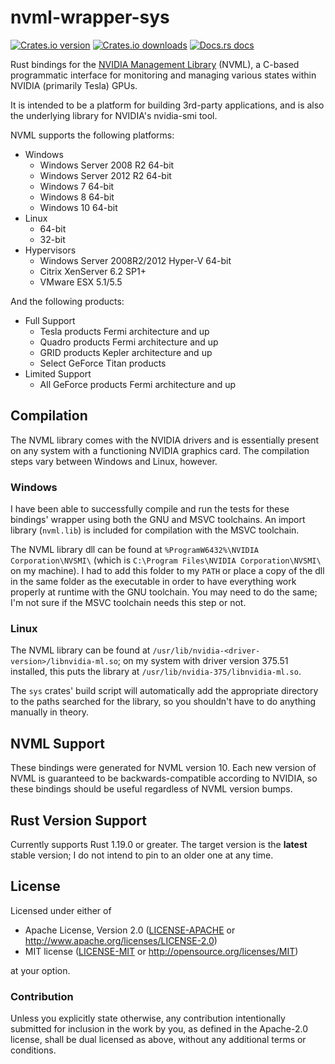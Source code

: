 # nvml-wrapper-sys

[![Crates.io version](https://img.shields.io/crates/v/nvml-wrapper-sys.svg?style=flat-square)](https://crates.io/crates/nvml-wrapper-sys)
[![Crates.io downloads](https://img.shields.io/crates/d/nvml-wrapper-sys.svg?style=flat-square)](https://crates.io/crates/nvml-wrapper-sys)
[![Docs.rs docs](https://docs.rs/nvml-wrapper-sys/badge.svg)](https://docs.rs/nvml-wrapper-sys)

Rust bindings for the
[NVIDIA Management Library](https://developer.nvidia.com/nvidia-management-library-nvml)
(NVML), a C-based programmatic interface for monitoring and managing various states within
NVIDIA (primarily Tesla) GPUs.

It is intended to be a platform for building 3rd-party applications, and is also the
underlying library for NVIDIA's nvidia-smi tool.

NVML supports the following platforms:

* Windows
  * Windows Server 2008 R2 64-bit
  * Windows Server 2012 R2 64-bit
  * Windows 7 64-bit
  * Windows 8 64-bit
  * Windows 10 64-bit
* Linux
  * 64-bit
  * 32-bit
* Hypervisors
  * Windows Server 2008R2/2012 Hyper-V 64-bit
  * Citrix XenServer 6.2 SP1+
  * VMware ESX 5.1/5.5

And the following products:

* Full Support
  * Tesla products Fermi architecture and up
  * Quadro products Fermi architecture and up
  * GRID products Kepler architecture and up
  * Select GeForce Titan products
* Limited Support
  * All GeForce products Fermi architecture and up

## Compilation

The NVML library comes with the NVIDIA drivers and is essentially present on any
system with a functioning NVIDIA graphics card. The compilation steps vary
between Windows and Linux, however.

### Windows

I have been able to successfully compile and run the tests for these bindings' wrapper
using both the GNU and MSVC toolchains. An import library (`nvml.lib`) is included for
compilation with the MSVC toolchain.

The NVML library dll can be found at `%ProgramW6432%\NVIDIA Corporation\NVSMI\`
(which is `C:\Program Files\NVIDIA Corporation\NVSMI\` on my machine). I had to add
this folder to my `PATH` or place a copy of the dll in the same folder as the executable
in order to have everything work properly at runtime with the GNU toolchain. You may
need to do the same; I'm not sure if the MSVC toolchain needs this step or not.

### Linux

The NVML library can be found at `/usr/lib/nvidia-<driver-version>/libnvidia-ml.so`;
on my system with driver version 375.51 installed, this puts the library at
`/usr/lib/nvidia-375/libnvidia-ml.so`.

The `sys` crates' build script will automatically add the appropriate directory to
the paths searched for the library, so you shouldn't have to do anything manually
in theory.

## NVML Support

These bindings were generated for NVML version 10. Each new version of NVML is
guaranteed to be backwards-compatible according to NVIDIA, so these bindings
should be useful regardless of NVML version bumps.

## Rust Version Support

Currently supports Rust 1.19.0 or greater. The target version is the **latest**
stable version; I do not intend to pin to an older one at any time.

## License

Licensed under either of

* Apache License, Version 2.0
   ([LICENSE-APACHE](LICENSE-APACHE) or http://www.apache.org/licenses/LICENSE-2.0)
* MIT license
   ([LICENSE-MIT](LICENSE-MIT) or http://opensource.org/licenses/MIT)

at your option.

### Contribution

Unless you explicitly state otherwise, any contribution intentionally submitted
for inclusion in the work by you, as defined in the Apache-2.0 license, shall be
dual licensed as above, without any additional terms or conditions.
